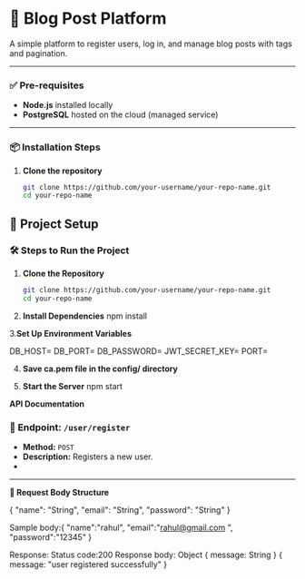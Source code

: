 # 📝 Blog Post Platform

A simple platform to register users, log in, and manage blog posts with tags and pagination.

---

### ✅ Pre-requisites

- **Node.js** installed locally  
- **PostgreSQL** hosted on the cloud (managed service)

---

### 📦 Installation Steps

1. **Clone the repository**  
   ```bash
   git clone https://github.com/your-username/your-repo-name.git
   cd your-repo-name

## 🚀 Project Setup

### 🛠️ Steps to Run the Project

1. **Clone the Repository**
   ```bash
   git clone https://github.com/your-username/your-repo-name.git
   cd your-repo-name
2. **Install Dependencies**
npm install

3.**Set Up Environment Variables**

DB_HOST=<your-database-host>
DB_PORT=<your-database-port>
DB_PASSWORD=<your-database-password>
JWT_SECRET_KEY=<your-jwt-secret-key>
PORT=<your-app-port>

4. **Save ca.pem file in the config/ directory**

5. **Start the Server**
npm start

**API Documentation**

### 🧾 Endpoint: `/user/register`

- **Method:** `POST`
- **Description:** Registers a new user.
- 
---
**📩 Request Body Structure**

{
  "name": "String",
  "email": "String",
  "password": "String"
}

Sample body:{
"name":"rahul",
"email":"rahul@gmail.com ",
"password":"12345"
}

Response: 
Status code:200
Response body: Object
{ message: String }
{ message: "user registered successfully" }





   
